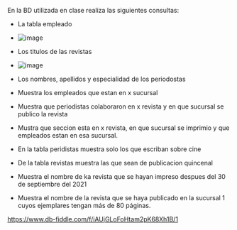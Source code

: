 En la BD utilizada en clase realiza las siguientes consultas:

* La tabla empleado
* ![image](https://user-images.githubusercontent.com/104279687/172027937-5142d43d-92e8-4d80-a0f9-8f0b8d7eb2b2.png)

* Los titulos de las revistas
* ![image](https://user-images.githubusercontent.com/104279687/172028068-edd19a1b-c372-4ec5-89a8-f3d1708cbfff.png)

* Los nombres, apellidos y especialidad de los periodostas
* Muestra los empleados que estan en x sucursal
* Muestra que periodistas colaboraron en x revista y en que sucursal se publico la revista
* Mustra que seccion esta en x revista, en que sucursal se imprimio y que empleados estan en esa sucursal.
* En la tabla peridistas muestra solo los que escriban sobre cine
* De la tabla revistas muestra las que sean de publicacion quincenal
* Muestra el nombre de ka revista que se hayan impreso despues del 30 de septiembre del 2021
* Muestra el nombre de la revista que se haya publicado en la sucursal 1 cuyos ejemplares tengan más de 80 páginas.

https://www.db-fiddle.com/f/iAUjGLoFoHtam2pK68Xh1B/1

